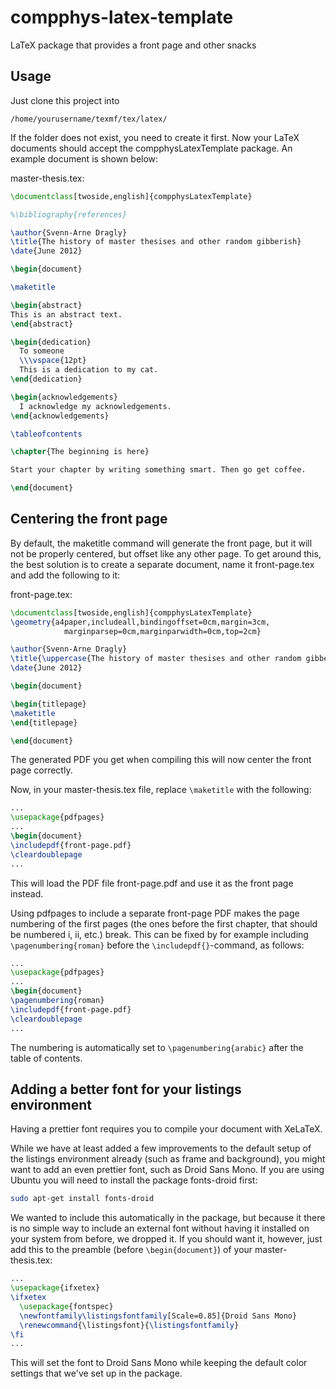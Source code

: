 compphys-latex-template
============

LaTeX package that provides a front page and other snacks 

Usage
-----

Just clone this project into

    /home/yourusername/texmf/tex/latex/

If the folder does not exist, you need to create it first. Now your LaTeX documents should accept the compphysLatexTemplate package. An example document is shown below:

master-thesis.tex:
```latex
\documentclass[twoside,english]{compphysLatexTemplate}

%\bibliography{references}

\author{Svenn-Arne Dragly}
\title{The history of master thesises and other random gibberish}
\date{June 2012}

\begin{document}

\maketitle

\begin{abstract}
This is an abstract text.
\end{abstract}

\begin{dedication}
  To someone
  \\\vspace{12pt}
  This is a dedication to my cat.
\end{dedication}

\begin{acknowledgements}
  I acknowledge my acknowledgements.
\end{acknowledgements}

\tableofcontents

\chapter{The beginning is here}

Start your chapter by writing something smart. Then go get coffee.

\end{document}
```

Centering the front page
------------------------
By default, the maketitle command will generate the front page, but it will not be properly centered, but offset like any other page. To get around this, the best solution is to create a separate document, name it front-page.tex and add the following to it:

front-page.tex:
```latex
\documentclass[twoside,english]{compphysLatexTemplate}
\geometry{a4paper,includeall,bindingoffset=0cm,margin=3cm,
            marginparsep=0cm,marginparwidth=0cm,top=2cm}

\author{Svenn-Arne Dragly}
\title{\uppercase{The history of master thesises and other random gibberish}}
\date{June 2012}

\begin{document}

\begin{titlepage}
\maketitle
\end{titlepage}

\end{document}
```

The generated PDF you get when compiling this will now center the front page correctly.

Now, in your master-thesis.tex file, replace `\maketitle` with the following:


```latex
...
\usepackage{pdfpages}
...
\begin{document}
\includepdf{front-page.pdf}
\cleardoublepage
...
```

This will load the PDF file front-page.pdf and use it as the front page instead.

Using pdfpages to include a separate front-page PDF makes the page numbering of the first pages (the ones before the first chapter, that should be numbered i, ii, etc.) break. This can be fixed by for example including `\pagenumbering{roman}` before the `\includepdf{}`-command, as follows:

```latex
...
\usepackage{pdfpages}
...
\begin{document}
\pagenumbering{roman}
\includepdf{front-page.pdf}
\cleardoublepage
...
```

The numbering is automatically set to `\pagenumbering{arabic}` after the table of contents.

Adding a better font for your listings environment
--------------------------------------------------

Having a prettier font requires you to compile your document with XeLaTeX.

While we have at least added a few improvements to the default setup of the listings environment already (such as frame and background), you might want to add an even prettier font, such as Droid Sans Mono. 
If you are using Ubuntu you will need to install the package fonts-droid first:
```bash
sudo apt-get install fonts-droid
```
We wanted to include this automatically in the package, but because it there is no simple way to include an external font without having it installed on your system from before, we dropped it. If you should want it, however, just add this to the preamble (before `\begin{document}`) of your master-thesis.tex:

```latex
...
\usepackage{ifxetex}
\ifxetex
  \usepackage{fontspec}
  \newfontfamily\listingsfontfamily[Scale=0.85]{Droid Sans Mono}
  \renewcommand{\listingsfont}{\listingsfontfamily}
\fi
...
```
This will set the font to Droid Sans Mono while keeping the default color settings that we've set up in the package.
